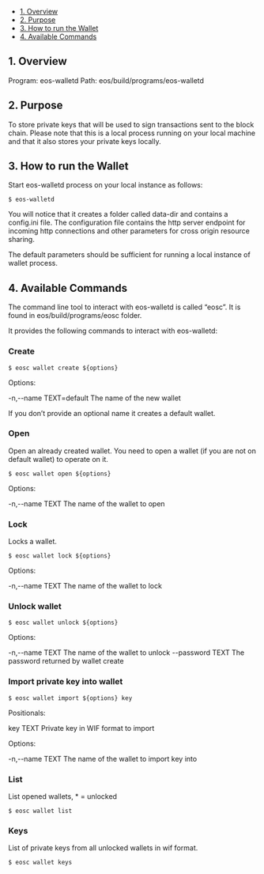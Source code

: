 - [1. Overview](#1-overview)
- [2. Purpose](#2-purpose)
- [3. How to run the Wallet](#3-how-to-run-the-wallet)
- [4. Available Commands](#4-available-commands)

## 1. Overview

Program: eos-walletd
Path: eos/build/programs/eos-walletd

## 2. Purpose

To store private keys that will be used to sign transactions sent to the block chain. Please note that this is a local process running on your local machine and that it also stores your private keys locally.

## 3. How to run the Wallet

Start eos-walletd process on your local instance as follows:

```
$ eos-walletd 
```

You will notice that it creates a folder called data-dir and contains a config.ini file. The configuration file contains the http server endpoint for incoming http connections and other parameters for cross origin resource sharing.

The default parameters should be sufficient for running a local instance of wallet process.

## 4. Available Commands

The command line tool to interact with eos-walletd is called “eosc”. It is found in eos/build/programs/eosc folder.

It provides the following commands to interact with eos-walletd:

### Create

```
$ eosc wallet create ${options}
```

Options:

  -n,--name TEXT=default      The name of the new wallet

If you don’t provide an optional name it creates a default wallet. 

### Open

Open an already created wallet. You need to open a wallet (if you are not on default wallet) to operate on it.

```
$ eosc wallet open ${options}
```

Options:

  -n,--name TEXT              The name of the wallet to open

### Lock

Locks a wallet.

```
$ eosc wallet lock ${options}
```

Options:

  -n,--name TEXT              The name of the wallet to lock

### Unlock wallet

```
$ eosc wallet unlock ${options}
```

Options:

  -n,--name TEXT              The name of the wallet to unlock
  --password TEXT             The password returned by wallet create

### Import private key into wallet

```
$ eosc wallet import ${options} key
```

Positionals:

  key TEXT                    Private key in WIF format to import

Options:

  -n,--name TEXT              The name of the wallet to import key into

### List

List opened wallets, * = unlocked

```
$ eosc wallet list
```

### Keys

List of private keys from all unlocked wallets in wif format.

```
$ eosc wallet keys
```


